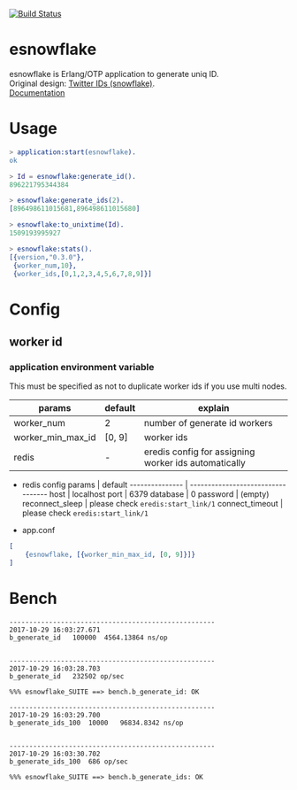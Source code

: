 [![Build Status](https://travis-ci.org/tkyshm/esnowflake.svg?branch=master)](https://travis-ci.org/tkyshm/esnowflake)

esnowflake
=====

esnowflake is Erlang/OTP application to generate uniq ID.  
Original design: [Twitter IDs (snowflake)](https://github.com/twitter/snowflake).  
[Documentation](https://hexdocs.pm/esnowflake/0.1.0/)

Usage
=====

```erlang
> application:start(esnowflake).
ok

> Id = esnowflake:generate_id().
896221795344384

> esnowflake:generate_ids(2).
[896498611015681,896498611015680]

> esnowflake:to_unixtime(Id).
1509193995927

> esnowflake:stats().
[{version,"0.3.0"},
 {worker_num,10},
 {worker_ids,[0,1,2,3,4,5,6,7,8,9]}]
```

Config
=====

## worker id

### application environment variable

This must be specified as not to duplicate worker ids if you use multi nodes.

params            | default | explain
----------------- | ------- | ---------------------------------------------------------
worker_num        | 2       | number of generate id workers
worker_min_max_id | [0, 9]  | worker ids
redis             | -       | eredis config for assigning worker ids automatically


- redis config
params          | default
--------------- | ----------------------------------
host            | localhost
port            | 6379
database        | 0
password        | (empty)
reconnect_sleep | please check `eredis:start_link/1`
connect_timeout | please check `eredis:start_link/1`

- app.conf

```erlang
[
    {esnowflake, [{worker_min_max_id, [0, 9]}]}
]
```

Bench
=====

```
----------------------------------------------------
2017-10-29 16:03:27.671
b_generate_id	100000	4564.13864 ns/op


----------------------------------------------------
2017-10-29 16:03:28.703
b_generate_id	232502 op/sec

%%% esnowflake_SUITE ==> bench.b_generate_id: OK

----------------------------------------------------
2017-10-29 16:03:29.700
b_generate_ids_100	10000	96834.8342 ns/op


----------------------------------------------------
2017-10-29 16:03:30.702
b_generate_ids_100	686 op/sec

%%% esnowflake_SUITE ==> bench.b_generate_ids: OK
```
